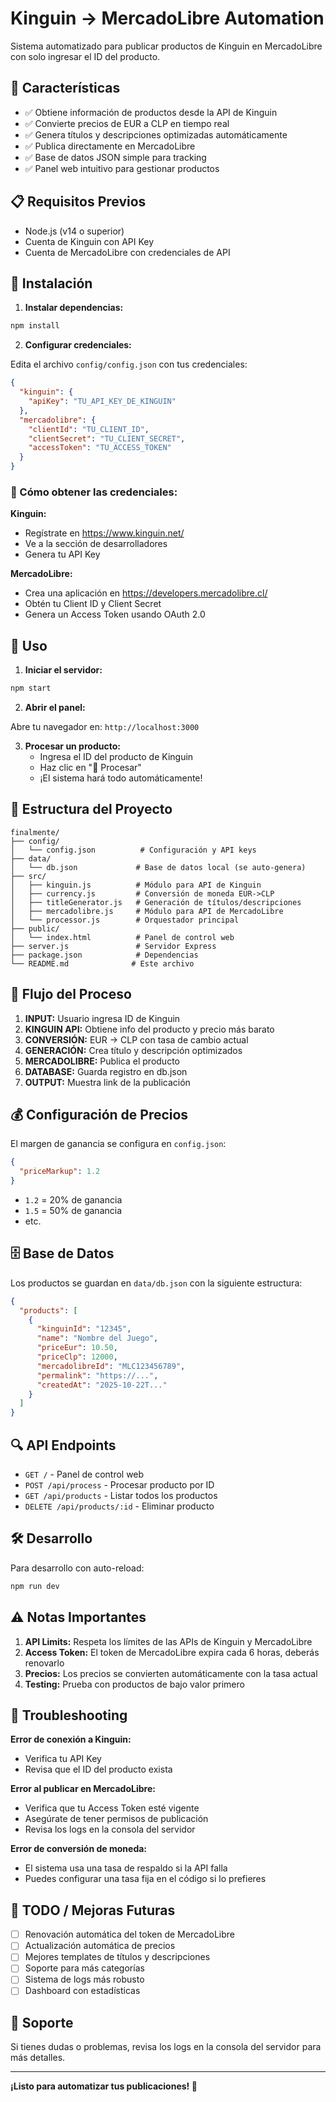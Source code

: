 # Kinguin → MercadoLibre Automation

Sistema automatizado para publicar productos de Kinguin en MercadoLibre con solo ingresar el ID del producto.

## 🚀 Características

- ✅ Obtiene información de productos desde la API de Kinguin
- ✅ Convierte precios de EUR a CLP en tiempo real
- ✅ Genera títulos y descripciones optimizadas automáticamente
- ✅ Publica directamente en MercadoLibre
- ✅ Base de datos JSON simple para tracking
- ✅ Panel web intuitivo para gestionar productos

## 📋 Requisitos Previos

- Node.js (v14 o superior)
- Cuenta de Kinguin con API Key
- Cuenta de MercadoLibre con credenciales de API

## 🔧 Instalación

1. **Instalar dependencias:**
```bash
npm install
```

2. **Configurar credenciales:**

Edita el archivo `config/config.json` con tus credenciales:

```json
{
  "kinguin": {
    "apiKey": "TU_API_KEY_DE_KINGUIN"
  },
  "mercadolibre": {
    "clientId": "TU_CLIENT_ID",
    "clientSecret": "TU_CLIENT_SECRET",
    "accessToken": "TU_ACCESS_TOKEN"
  }
}
```

### 📌 Cómo obtener las credenciales:

**Kinguin:**
- Regístrate en https://www.kinguin.net/
- Ve a la sección de desarrolladores
- Genera tu API Key

**MercadoLibre:**
- Crea una aplicación en https://developers.mercadolibre.cl/
- Obtén tu Client ID y Client Secret
- Genera un Access Token usando OAuth 2.0

## 🎯 Uso

1. **Iniciar el servidor:**
```bash
npm start
```

2. **Abrir el panel:**

Abre tu navegador en: `http://localhost:3000`

3. **Procesar un producto:**
   - Ingresa el ID del producto de Kinguin
   - Haz clic en "🚀 Procesar"
   - ¡El sistema hará todo automáticamente!

## 📂 Estructura del Proyecto

```
finalmente/
├── config/
│   └── config.json          # Configuración y API keys
├── data/
│   └── db.json             # Base de datos local (se auto-genera)
├── src/
│   ├── kinguin.js          # Módulo para API de Kinguin
│   ├── currency.js         # Conversión de moneda EUR->CLP
│   ├── titleGenerator.js   # Generación de títulos/descripciones
│   ├── mercadolibre.js     # Módulo para API de MercadoLibre
│   └── processor.js        # Orquestador principal
├── public/
│   └── index.html          # Panel de control web
├── server.js               # Servidor Express
├── package.json            # Dependencias
└── README.md              # Este archivo
```

## 🔄 Flujo del Proceso

1. **INPUT:** Usuario ingresa ID de Kinguin
2. **KINGUIN API:** Obtiene info del producto y precio más barato
3. **CONVERSIÓN:** EUR → CLP con tasa de cambio actual
4. **GENERACIÓN:** Crea título y descripción optimizados
5. **MERCADOLIBRE:** Publica el producto
6. **DATABASE:** Guarda registro en db.json
7. **OUTPUT:** Muestra link de la publicación

## 💰 Configuración de Precios

El margen de ganancia se configura en `config.json`:

```json
{
  "priceMarkup": 1.2
}
```

- `1.2` = 20% de ganancia
- `1.5` = 50% de ganancia
- etc.

## 🗄️ Base de Datos

Los productos se guardan en `data/db.json` con la siguiente estructura:

```json
{
  "products": [
    {
      "kinguinId": "12345",
      "name": "Nombre del Juego",
      "priceEur": 10.50,
      "priceClp": 12000,
      "mercadolibreId": "MLC123456789",
      "permalink": "https://...",
      "createdAt": "2025-10-22T..."
    }
  ]
}
```

## 🔍 API Endpoints

- `GET /` - Panel de control web
- `POST /api/process` - Procesar producto por ID
- `GET /api/products` - Listar todos los productos
- `DELETE /api/products/:id` - Eliminar producto

## 🛠️ Desarrollo

Para desarrollo con auto-reload:

```bash
npm run dev
```

## ⚠️ Notas Importantes

1. **API Limits:** Respeta los límites de las APIs de Kinguin y MercadoLibre
2. **Access Token:** El token de MercadoLibre expira cada 6 horas, deberás renovarlo
3. **Precios:** Los precios se convierten automáticamente con la tasa actual
4. **Testing:** Prueba con productos de bajo valor primero

## 🐛 Troubleshooting

**Error de conexión a Kinguin:**
- Verifica tu API Key
- Revisa que el ID del producto exista

**Error al publicar en MercadoLibre:**
- Verifica que tu Access Token esté vigente
- Asegúrate de tener permisos de publicación
- Revisa los logs en la consola del servidor

**Error de conversión de moneda:**
- El sistema usa una tasa de respaldo si la API falla
- Puedes configurar una tasa fija en el código si lo prefieres

## 📝 TODO / Mejoras Futuras

- [ ] Renovación automática del token de MercadoLibre
- [ ] Actualización automática de precios
- [ ] Mejores templates de títulos y descripciones
- [ ] Soporte para más categorías
- [ ] Sistema de logs más robusto
- [ ] Dashboard con estadísticas

## 📧 Soporte

Si tienes dudas o problemas, revisa los logs en la consola del servidor para más detalles.

---

**¡Listo para automatizar tus publicaciones! 🚀**

